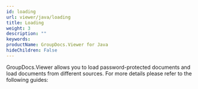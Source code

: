 ```yaml
---
id: loading
url: viewer/java/loading
title: Loading
weight: 3
description: ""
keywords: 
productName: GroupDocs.Viewer for Java
hideChildren: False
---
```

GroupDocs.Viewer allows you to load password-protected documents and load documents from different sources. For more details please refer to the following guides:
